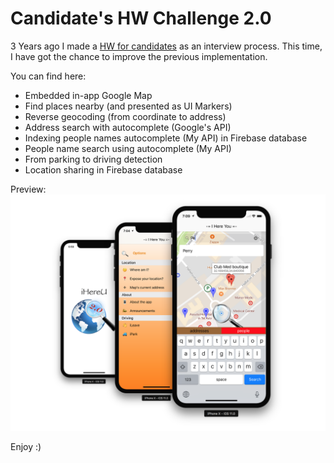 # Candidate's HW Challenge 2.0
3 Years ago I made a [HW for candidates](https://github.com/PerrchicK/iOS-JobInterviewProject) as an interview process.
This time, I have got the chance to improve the previous implementation.

You can find here:
- Embedded in-app Google Map
- Find places nearby (and presented as UI Markers)
- Reverse geocoding (from coordinate to address)
- Address search with autocomplete (Google's API)
- Indexing people names autocomplete (My API) in Firebase database
- People name search using autocomplete (My API)
- From parking to driving detection
- Location sharing in Firebase database

Preview:
![app preview](https://raw.githubusercontent.com/PerrchicK/iOS-JobInterviewHW2.0/master/%2B/app-preview.png)

Enjoy :)
